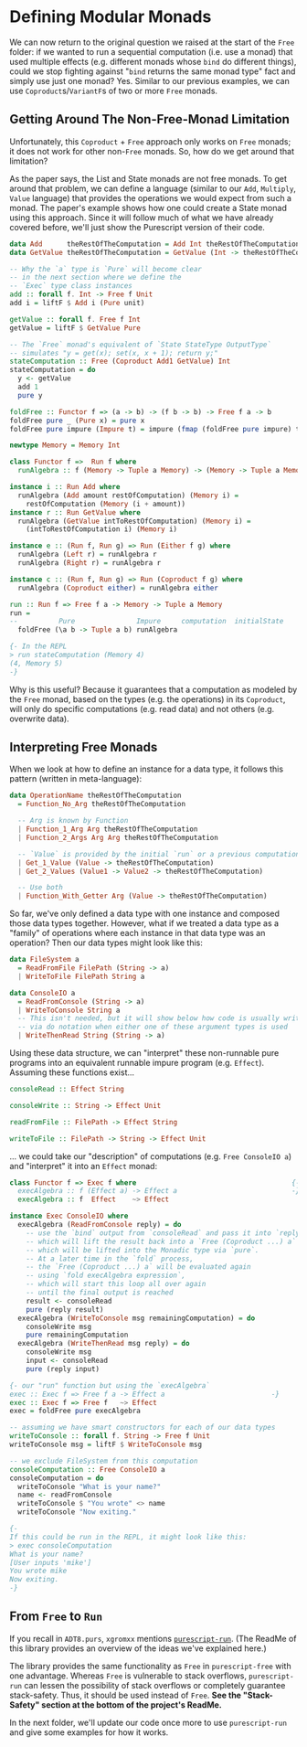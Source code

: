 # Defining Modular Monads

We can now return to the original question we raised at the start of the `Free` folder: if we wanted to run a sequential computation (i.e. use a monad) that used multiple effects (e.g. different monads whose `bind` do different things), could we stop fighting against "`bind` returns the same monad type" fact and simply use just one monad? Yes. Similar to our previous examples, we can use `Coproduct`s/`VariantF`s of two or more `Free` monads.

## Getting Around The Non-Free-Monad Limitation

Unfortunately, this `Coproduct` + `Free` approach only works on `Free` monads; it does not work for other non-`Free` monads. So, how do we get around that limitation?

As the paper says, the List and State monads are not free monads. To get around that problem, we can define a language (similar to our `Add`, `Multiply`, `Value` language) that provides the operations we would expect from such a monad. The paper's example shows how one could create a State monad using this approach. Since it will follow much of what we have already covered before, we'll just show the Purescript version of their code.
```purescript
data Add      theRestOfTheComputation = Add Int theRestOfTheComputation
data GetValue theRestOfTheComputation = GetValue (Int -> theRestOfTheComputation)

-- Why the `a` type is `Pure` will become clear
-- in the next section where we define the
-- `Exec` type class instances
add :: forall f. Int -> Free f Unit
add i = liftF $ Add i (Pure unit)

getValue :: forall f. Free f Int
getValue = liftF $ GetValue Pure

-- The `Free` monad's equivalent of `State StateType OutputType`
-- simulates "y = get(x); set(x, x + 1); return y;"
stateComputation :: Free (Coproduct Add1 GetValue) Int
stateComputation = do
  y <- getValue
  add 1
  pure y

foldFree :: Functor f => (a -> b) -> (f b -> b) -> Free f a -> b
foldFree pure _ (Pure x) = pure x
foldFree pure impure (Impure t) = impure (fmap (foldFree pure impure) t)

newtype Memory = Memory Int

class Functor f =>  Run f where
  runAlgebra :: f (Memory -> Tuple a Memory) -> (Memory -> Tuple a Memory)

instance i :: Run Add where
  runAlgebra (Add amount restOfComputation) (Memory i) =
    restOfComputation (Memory (i + amount))
instance r :: Run GetValue where
  runAlgebra (GetValue intToRestOfComputation) (Memory i) =
    (intToRestOfComputation i) (Memory i)

instance e :: (Run f, Run g) => Run (Either f g) where
  runAlgebra (Left r) = runAlgebra r
  runAlgebra (Right r) = runAlgebra r

instance c :: (Run f, Run g) => Run (Coproduct f g) where
  runAlgebra (Coproduct either) = runAlgebra either

run :: Run f => Free f a -> Memory -> Tuple a Memory
run =
--          Pure               Impure     computation  initialState
  foldFree (\a b -> Tuple a b) runAlgebra

{- In the REPL
> run stateComputation (Memory 4)
(4, Memory 5)
-}
```
Why is this useful? Because it guarantees that a computation as modeled by the `Free` monad, based on the types (e.g. the operations) in its `Coproduct`, will only do specific computations (e.g. read data) and not others (e.g. overwrite data).

## Interpreting Free Monads

When we look at how to define an instance for a data type, it follows this pattern (written in meta-language):
```purescript
data OperationName theRestOfTheComputation
  = Function_No_Arg theRestOfTheComputation

  -- Arg is known by Function
  | Function_1_Arg Arg theRestOfTheComputation
  | Function_2_Args Arg Arg theRestOfTheComputation

  -- `Value` is provided by the initial `run` or a previous computation
  | Get_1_Value (Value -> theRestOfTheComputation)
  | Get_2_Values (Value1 -> Value2 -> theRestOfTheComputation)

  -- Use both
  | Function_With_Getter Arg (Value -> theRestOfTheComputation)
```
So far, we've only defined a data type with one instance and composed those data types together. However, what if we treated a data type as a "family" of operations where each instance in that data type was an operation? Then our data types might look like this:
```purescript
data FileSystem a
  = ReadFromFile FilePath (String -> a)
  | WriteToFile FilePath String a

data ConsoleIO a
  = ReadFromConsole (String -> a)
  | WriteToConsole String a
  -- This isn't needed, but it will show below how code is usually written
  -- via do notation when either one of these argument types is used
  | WriteThenRead String (String -> a)
```
Using these data structure, we can "interpret" these non-runnable pure programs into an equivalent runnable impure program (e.g. `Effect`). Assuming these functions exist...
```purescript
consoleRead :: Effect String

consoleWrite :: String -> Effect Unit

readFromFile :: FilePath -> Effect String

writeToFile :: FilePath -> String -> Effect Unit
```
... we could take our "description" of computations (e.g. `Free ConsoleIO a`) and "interpret" it into an `Effect` monad:
```purescript
class Functor f => Exec f where                                      {-
  execAlgebra :: f (Effect a) -> Effect a                            -}
  execAlgebra :: f  Effect    ~> Effect

instance Exec ConsoleIO where
  execAlgebra (ReadFromConsole reply) = do
    -- use the `bind` output from `consoleRead` and pass it into `reply`
    -- which will lift the result back into a `Free (Coproduct ...) a`
    -- which will be lifted into the Monadic type via `pure`.
    -- At a later time in the `fold` process,
    -- the `Free (Coproduct ...) a` will be evaluated again
    -- using `fold execAlgebra expression`,
    -- which will start this loop all over again
    -- until the final output is reached
    result <- consoleRead
    pure (reply result)
  execAlgebra (WriteToConsole msg remainingComputation) = do
    consoleWrite msg
    pure remainingComputation
  execAlgebra (WriteThenRead msg reply) = do
    consoleWrite msg
    input <- consoleRead
    pure (reply input)

{- our "run" function but using the `execAlgebra`
exec :: Exec f => Free f a -> Effect a                          -}
exec :: Exec f => Free f   ~> Effect
exec = foldFree pure execAlgebra

-- assuming we have smart constructors for each of our data types
writeToConsole :: forall f. String -> Free f Unit
writeToConsole msg = liftF $ WriteToConsole msg

-- we exclude FileSystem from this computation
consoleComputation :: Free ConsoleIO a
consoleComputation = do
  writeToConsole "What is your name?"
  name <- readFromConsole
  writeToConsole $ "You wrote" <> name
  writeToConsole "Now exiting."

{-
If this could be run in the REPL, it might look like this:
> exec consoleComputation
What is your name?
[User inputs 'mike']
You wrote mike
Now exiting.
-}
```

## From `Free` to `Run`

If you recall in `ADT8.purs`, `xgromxx` mentions [`purescript-run`](https://pursuit.purescript.org/packages/purescript-run/2.0.0). (The ReadMe of this library provides an overview of the ideas we've explained here.)

The library provides the same functionality as `Free` in `purescript-free` with one advantage. Whereas `Free` is vulnerable to stack overflows, `purescript-run` can lessen the possibility of stack overflows or completely guarantee stack-safety. Thus, it should be used instead of `Free`. **See the "Stack-Safety" section at the bottom of the project's ReadMe.**

In the next folder, we'll update our code once more to use `purescript-run` and give some examples for how it works.
